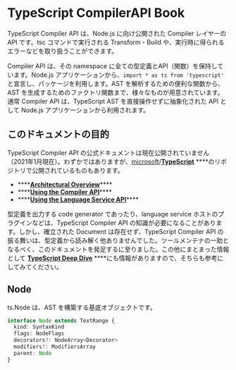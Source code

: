 # TypeScript CompilerAPI Book

TypeScript Compiler API は、Node.js に向け公開された Compiler レイヤーの API です。tsc コマンドで実行される Transform・Build や、実行時に得られるエラーなどを取り扱うことができます。

Compiler API は、その namespace に全ての型定義とAPI（関数）を保持しています。Node.js アプリケーションから、`import * as ts from 'typescript'` と宣言し、パッケージを利用します。AST を解析するための便利な関数から、AST を生成するためのファクトリ関数まで、様々なものが用意されています。通常 Compiler API は、TypeScript AST を直接操作せずに抽象化された API として Node.js アプリケーションから利用されます。

## このドキュメントの目的

TypeScript Compiler API の公式ドキュメントは現在公開されていません（2021年1月現在）。わずかではありますが、[microsoft](https://github.com/microsoft)/[**TypeScript**](https://github.com/microsoft/TypeScript) ****のリポジトリで公開されているものもあります。

* \*\*\*\*[**Architectural Overview**](https://github.com/microsoft/TypeScript/wiki/Architectural-Overview)\*\*\*\*
* \*\*\*\*[**Using the Compiler API**](https://github.com/Microsoft/TypeScript/wiki/Using-the-Compiler-API)\*\*\*\*
* \*\*\*\*[**Using the Language Service API**](https://github.com/microsoft/TypeScript/wiki/Using-the-Language-Service-API)\*\*\*\*

型定義を出力する code generator であったり、language service ホストのプラグインなどは、TypeScript Compiler API の知識が必要になることがあります。しかし、確立された Document は存在せず、TypeScript Compiler API の振る舞いは、型定義から読み解く他ありませんでした。ツールメンテナの一助となるべく、このドキュメントを発足するに至りました。この他にまとまった情報として [**TypeScript Deep Dive**](https://basarat.gitbooks.io/typescript/docs/compiler/overview.html) ****にも情報がありますので、そちらも参考にしてみてください。

## Node

ts.Node は、AST を構築する基底オブジェクトです。

```typescript
interface Node extends TextRange {
  kind: SyntaxKind
  flags: NodeFlags
  decorators?: NodeArray<Decorator>
  modifiers?: ModifiersArray
  parent: Node
}
```

